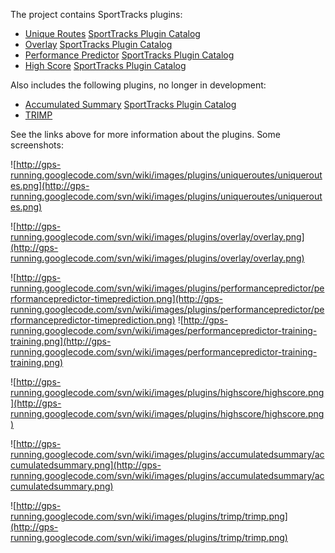 The project contains SportTracks plugins:

  * [Unique Routes](http://code.google.com/p/gps-running/wiki/UniqueRoutes) [SportTracks Plugin Catalog](http://www.zonefivesoftware.com/sporttracks/plugins/?p=unique-routes)
  * [Overlay](http://code.google.com/p/gps-running/wiki/Overlay) [SportTracks Plugin Catalog](http://www.zonefivesoftware.com/sporttracks/plugins/?p=overlay)
  * [Performance Predictor](http://code.google.com/p/gps-running/wiki/PerformancePredictor) [SportTracks Plugin Catalog](.md)
  * [High Score](http://code.google.com/p/gps-running/wiki/HighScore) [SportTracks Plugin Catalog](http://www.zonefivesoftware.com/sporttracks/plugins/?p=high-score)

Also includes the following plugins, no longer in development:
  * [Accumulated Summary](http://code.google.com/p/gps-running/wiki/AccumulatedSummary) [SportTracks Plugin Catalog](https://code.google.com/p/gps-running/downloads/detail?name=AccumulatedSummaryPlugin-1.9.321.st3plugin&can=2&q=)
  * [TRIMP](http://code.google.com/p/gps-running/wiki/TRIMP)

See the links above for more information about the plugins.
Some screenshots:

![http://gps-running.googlecode.com/svn/wiki/images/plugins/uniqueroutes/uniqueroutes.png](http://gps-running.googlecode.com/svn/wiki/images/plugins/uniqueroutes/uniqueroutes.png)

![http://gps-running.googlecode.com/svn/wiki/images/plugins/overlay/overlay.png](http://gps-running.googlecode.com/svn/wiki/images/plugins/overlay/overlay.png)

![http://gps-running.googlecode.com/svn/wiki/images/plugins/performancepredictor/performancepredictor-timeprediction.png](http://gps-running.googlecode.com/svn/wiki/images/plugins/performancepredictor/performancepredictor-timeprediction.png)
![http://gps-running.googlecode.com/svn/wiki/images/performancepredictor-training-training.png](http://gps-running.googlecode.com/svn/wiki/images/performancepredictor-training-training.png)

![http://gps-running.googlecode.com/svn/wiki/images/plugins/highscore/highscore.png](http://gps-running.googlecode.com/svn/wiki/images/plugins/highscore/highscore.png)

![http://gps-running.googlecode.com/svn/wiki/images/plugins/accumulatedsummary/accumulatedsummary.png](http://gps-running.googlecode.com/svn/wiki/images/plugins/accumulatedsummary/accumulatedsummary.png)

![http://gps-running.googlecode.com/svn/wiki/images/plugins/trimp/trimp.png](http://gps-running.googlecode.com/svn/wiki/images/plugins/trimp/trimp.png)